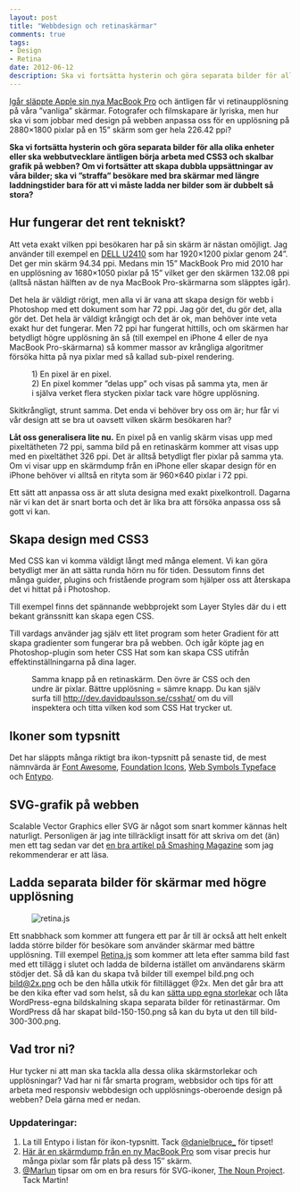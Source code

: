 ```yaml
---
layout: post
title: "Webbdesign och retinaskärmar"
comments: true
tags:
- Design
- Retina
date: 2012-06-12
description: Ska vi fortsätta hysterin och göra separata bilder för alla olika enheter eller ska webbutvecklare äntligen börja arbeta med CSS3 och skalbar grafik på webben?
---
```


[Igår släppte Apple sin nya MacBook Pro](http://www.apple.com/se/macbook-pro/) och äntligen får vi retinaupplösning på våra ”vanliga” skärmar. Fotografer och filmskapare är lyriska, men hur ska vi som jobbar med design på webben anpassa oss för en upplösning på 2880×1800 pixlar på en 15” skärm som ger hela 226.42 ppi?

**Ska vi fortsätta hysterin och göra separata bilder för alla olika enheter eller ska webbutvecklare äntligen börja arbeta med CSS3 och skalbar grafik på webben? Om vi fortsätter att skapa dubbla uppsättningar av våra bilder; ska vi ”straffa” besökare med bra skärmar med längre laddningstider bara för att vi måste ladda ner bilder som är dubbelt så stora?**

## Hur fungerar det rent tekniskt?

Att veta exakt vilken ppi besökaren har på sin skärm är nästan omöjligt. Jag använder till exempel en [DELL U2410](http://www.dustinhome.se/product/5010330369/dell-u2410-ultrasharp-24-wide-tft-black/) som har 1920×1200 pixlar genom 24”. Det ger min skärm 94.34 ppi. Medans min 15” MackBook Pro mid 2010 har en upplösning av 1680×1050 pixlar på 15” vilket ger den skärmen 132.08 ppi (alltså nästan hälften av de nya MacBook Pro-skärmarna som släpptes igår).

Det hela är väldigt rörigt, men alla vi är vana att skapa design för webb i Photoshop med ett dokument som har 72 ppi. Jag gör det, du gör det, alla gör det. Det hela är väldigt krångigt och det är ok, man behöver inte veta exakt hur det fungerar. Men 72 ppi har fungerat hittills, och om skärmen har betydligt högre upplösning än så (till exempel en iPhone 4 eller de nya MacBook Pro-skärmarna) så kommer massor av krångliga algoritmer försöka hitta på nya pixlar med så kallad sub-pixel rendering.

<figure class="caption caption--right">
  <img data-src="/img/retinaskarm-pixel.png" alt="">
  <figcaption>1) En pixel är en pixel. <br>2) En pixel kommer ”delas upp” och visas på samma yta, men är i själva verket flera stycken pixlar tack vare högre upplösning.</figcaption>
</figure>

Skitkrångligt, strunt samma. Det enda vi behöver bry oss om är; hur får vi vår design att se bra ut oavsett vilken skärm besökaren har?

**Låt oss generalisera lite nu.** En pixel på en vanlig skärm visas upp med pixeltätheten 72 ppi, samma bild på en retinaskärm kommer att visas upp med en pixeltäthet 326 ppi. Det är alltså betydligt fler pixlar på samma yta. Om vi visar upp en skärmdump från en iPhone eller skapar design för en iPhone behöver vi alltså en rityta som är 960×640 pixlar i 72 ppi.

Ett sätt att anpassa oss är att sluta designa med exakt pixelkontroll. Dagarna när vi kan det är snart borta och det är lika bra att försöka anpassa oss så gott vi kan.

## Skapa design med CSS3

Med CSS kan vi komma väldigt långt med många element. Vi kan göra betydligt mer än att sätta runda hörn nu för tiden. Dessutom finns det många guider, plugins och fristående program som hjälper oss att återskapa det vi hittat på i Photoshop.

Till exempel finns det spännande webbprojekt som Layer Styles där du i ett bekant gränssnitt kan skapa egen CSS.

Till vardags använder jag själv ett litet program som heter Gradient för att skapa gradienter som fungerar bra på webben. Och igår köpte jag en Photoshop-plugin som heter CSS Hat som kan skapa CSS utifrån effektinställningarna på dina lager.

<figure class="caption caption--left">
  <img data-src="/img/csshat-test.png" alt="">
  <figcaption>Samma knapp på en retinaskärm. Den övre är CSS och den undre är pixlar. Bättre upplösning = sämre knapp. Du kan själv surfa till <a href="http://dev.davidpaulsson.se/csshat">http://dev.davidpaulsson.se/csshat/</a> om du vill inspektera och titta vilken kod som CSS Hat trycker ut.</figcaption>
</figure>

## Ikoner som typsnitt

Det har släppts många riktigt bra ikon-typsnitt på senaste tid, de mest nämnvärda är [Font Awesome](http://fortawesome.github.com/Font-Awesome/), [Foundation Icons](http://www.zurb.com/playground/foundation-icons), [Web Symbols Typeface](http://www.justbenicestudio.com/studio/websymbols/) och [Entypo](http://entypo.com/).

## SVG-grafik på webben

Scalable Vector Graphics eller SVG är något som snart kommer kännas helt naturligt. Personligen är jag inte tillräckligt insatt för att skriva om det (än) men ett tag sedan var det [en bra artikel på Smashing Magazine](http://coding.smashingmagazine.com/2012/01/16/resolution-independence-with-svg/) som jag rekommenderar er att läsa.

## Ladda separata bilder för skärmar med högre upplösning

<figure>
  <img data-src="/img/retinajs.png" alt="retina.js">
</figure>

Ett snabbhack som kommer att fungera ett par år till är också att helt enkelt ladda större bilder för besökare som använder skärmar med bättre upplösning. Till exempel [Retina.js](http://retinajs.com/) som kommer att leta efter samma bild fast med ett tillägg i slutet och ladda de bilderna istället om användarens skärm stödjer det. Så då kan du skapa två bilder till exempel bild.png och bild@2x.png och be den hålla utkik för filtillägget @2x. Men det går bra att be den kika efter vad som helst, så du kan [sätta upp egna storlekar](http://codex.wordpress.org/Function_Reference/add_image_size) och låta WordPress-egna bildskalning skapa separata bilder för retinastärmar. Om WordPress då har skapat bild-150-150.png så kan du byta ut den till bild-300-300.png.

## Vad tror ni?

Hur tycker ni att man ska tackla alla dessa olika skärmstorlekar och upplösningar? Vad har ni får smarta program, webbsidor och tips för att arbeta med responsiv webbdesign och upplösnings-oberoende design på webben? Dela gärna med er nedan.

### Uppdateringar:

1. La till Entypo i listan för ikon-typsnitt. Tack [@danielbruce_](http://twitter.com/#!/danielbruce_) för tipset!
2. [Här är en skärmdump från en ny MacBook Pro](http://cl.ly/0m0D3i032B282T0m3j29/o) som visar precis hur många pixlar som får plats på dess 15″ skärm.
3. [@Marlun](https://twitter.com/#!/Marlun) tipsar om om en bra resurs för SVG-ikoner, [The Noun Project](http://thenounproject.com/). Tack Martin!
